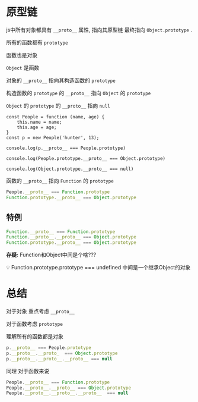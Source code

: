 # 原型链

js中所有对象都具有 `__proto__` 属性, 指向其原型链 最终指向 `Object.prototype` . 

所有的函数都有 `prototype` 

函数也是对象

`Object` 是函数

对象的 `__proto__` 指向其构造函数的 `prototype` 

构造函数的 `prototype` 的 `__proto__` 指向 `Object` 的 `prototype`

`Object` 的 `prototype` 的 `__proto__` 指向 `null`

```
const People = function (name, age) {
    this.name = name;
    this.age = age;
}
const p = new People('hunter', 13);

console.log(p.__proto__ === People.prototype)

console.log(People.prototype.__proto__ === Object.prototype)

console.log(Object.prototype.__proto__ === null)
```

函数的 `__proto__` 指向 `Function` 的 `prototype` 

```jsx
People.__proto__ === Function.prototype
Function.prototype.__proto__ === Object.prototype
```

## 特例

```jsx
Function.__proto__ === Function.prototype
Function.__proto__.__proto__ === Object.prototype
Function.prototype.__proto__ === Object.prototype 
```

**存疑:**   Function和Object中间是个啥???

<aside>
💡 Function.prototype.prototype === undefined 
中间是一个继承Object的对象

</aside>

# 总结

对于对象 重点考虑 `__proto__` 

对于函数考虑 `prototype` 

理解所有的函数都是对象

```jsx
p.__proto__ === People.prototype
p.__proto__.__proto_  === Object.prototype
p.__proto__.__proto__.__proto__ === null
```

同理 对于函数来说

```jsx
People.__proto__ === Function.prototype
People.__proto__.__proto__ === Object.prototype
People.__proto__.__proto__.__proto__  === null 
```
